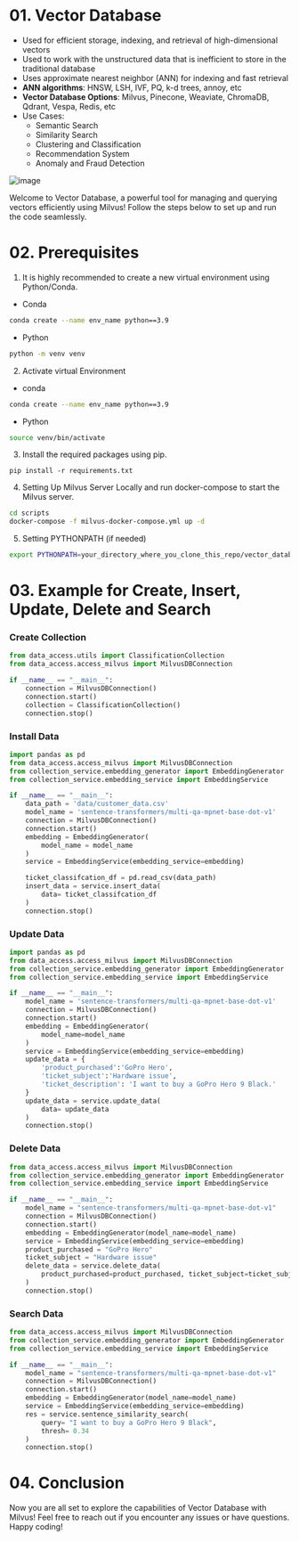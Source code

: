# 01. Vector Database

- Used for efficient storage, indexing, and retrieval of high-dimensional vectors
- Used to work with the unstructured data that is inefficient to store in the traditional database
- Uses approximate nearest neighbor (ANN) for indexing and fast retrieval
- **ANN algorithms**: HNSW, LSH, IVF, PQ, k-d trees, annoy, etc
- **Vector Database Options**: Milvus, Pinecone, Weaviate, ChromaDB, Qdrant, Vespa, Redis, etc
- Use Cases:
    - Semantic Search
    - Similarity Search
    - Clustering and Classification
    - Recommendation System
    - Anomaly and Fraud Detection
  
![image](https://github.com/ghimiresunil/LLM-PowerHouse-A-Curated-Guide-for-Large-Language-Models-with-Custom-Training-and-Inferencing/assets/40186859/51bb044d-4959-40f4-b2a6-f81eb820c97e)


Welcome to Vector Database, a powerful tool for managing and querying vectors efficiently using Milvus! Follow the steps below to set up and run the code seamlessly.

# 02. Prerequisites
1. It is highly recommended to create a new virtual environment using Python/Conda.
- Conda
```bash
conda create --name env_name python==3.9
```
- Python
```bash
python -m venv venv
```

2. Activate virtual Environment

- conda
```bash
conda create --name env_name python==3.9
```
- Python
```bash
source venv/bin/activate 

```
3. Install the required packages using pip.
```
pip install -r requirements.txt
```

4. Setting Up Milvus Server Locally and run docker-compose to start the Milvus server.
```bash
cd scripts
docker-compose -f milvus-docker-compose.yml up -d
```

5. Setting PYTHONPATH (if needed)
```bash
export PYTHONPATH=your_directory_where_you_clone_this_repo/vector_database/milvus_database
```

# 03. Example for Create, Insert, Update, Delete and Search

### Create Collection
```python
from data_access.utils import ClassificationCollection
from data_access.access_milvus import MilvusDBConnection

if __name__ == "__main__":
    connection = MilvusDBConnection()
    connection.start()
    collection = ClassificationCollection()    
    connection.stop()
```

### Install Data

```python
import pandas as pd
from data_access.access_milvus import MilvusDBConnection
from collection_service.embedding_generator import EmbeddingGenerator
from collection_service.embedding_service import EmbeddingService

if __name__ == "__main__":
    data_path = 'data/customer_data.csv'
    model_name = 'sentence-transformers/multi-qa-mpnet-base-dot-v1'
    connection = MilvusDBConnection()
    connection.start()
    embedding = EmbeddingGenerator(
        model_name = model_name
    )
    service = EmbeddingService(embedding_service=embedding)

    ticket_classifcation_df = pd.read_csv(data_path)
    insert_data = service.insert_data(
        data= ticket_classifcation_df
    )
    connection.stop()
```

### Update Data
```python
import pandas as pd
from data_access.access_milvus import MilvusDBConnection
from collection_service.embedding_generator import EmbeddingGenerator
from collection_service.embedding_service import EmbeddingService

if __name__ == "__main__":
    model_name = 'sentence-transformers/multi-qa-mpnet-base-dot-v1'
    connection = MilvusDBConnection()
    connection.start()
    embedding = EmbeddingGenerator(
        model_name=model_name
    )
    service = EmbeddingService(embedding_service=embedding)
    update_data = {
        'product_purchased':'GoPro Hero',
        'ticket_subject':'Hardware issue',
        'ticket_description': 'I want to buy a GoPro Hero 9 Black.'
    }
    update_data = service.update_data(
        data= update_data
    )
    connection.stop()
```

### Delete Data
```python
from data_access.access_milvus import MilvusDBConnection
from collection_service.embedding_generator import EmbeddingGenerator
from collection_service.embedding_service import EmbeddingService

if __name__ == "__main__":
    model_name = "sentence-transformers/multi-qa-mpnet-base-dot-v1"
    connection = MilvusDBConnection()
    connection.start()
    embedding = EmbeddingGenerator(model_name=model_name)
    service = EmbeddingService(embedding_service=embedding)
    product_purchased = "GoPro Hero"
    ticket_subject = "Hardware issue"
    delete_data = service.delete_data(
        product_purchased=product_purchased, ticket_subject=ticket_subject
    )
    connection.stop()
```

### Search Data
```python
from data_access.access_milvus import MilvusDBConnection
from collection_service.embedding_generator import EmbeddingGenerator
from collection_service.embedding_service import EmbeddingService

if __name__ == "__main__":
    model_name = "sentence-transformers/multi-qa-mpnet-base-dot-v1"
    connection = MilvusDBConnection()
    connection.start()
    embedding = EmbeddingGenerator(model_name=model_name)
    service = EmbeddingService(embedding_service=embedding)
    res = service.sentence_similarity_search(
        query= "I want to buy a GoPro Hero 9 Black",
        thresh= 0.34
    )
    connection.stop()
```

# 04. Conclusion
Now you are all set to explore the capabilities of Vector Database with Milvus! Feel free to reach out if you encounter any issues or have questions. Happy coding!